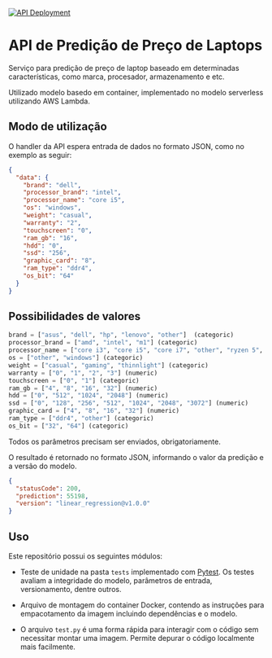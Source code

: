 [![API Deployment](https://github.com/michelpf/fiap-ds-mlops-api-laptop-pricing-brl/actions/workflows/deploy.yml/badge.svg)](https://github.com/michelpf/fiap-ds-mlops-api-laptop-pricing-brl/actions/workflows/deploy.yml)

# API de Predição de Preço de Laptops

Serviço para predição de preço de laptop baseado em determinadas características, como marca, procesador, armazenamento e etc.

Utilizado modelo basedo em container, implementado no modelo serverless utilizando AWS Lambda.

## Modo de utilização

O handler da API espera entrada de dados no formato JSON, como no exemplo as seguir:

```json
{
  "data": {
    "brand": "dell",
    "processor_brand": "intel",
    "processor_name": "core i5",
    "os": "windows",
    "weight": "casual",
    "warranty": "2",
    "touchscreen": "0",
    "ram_gb": "16",
    "hdd": "0",
    "ssd": "256",
    "graphic_card": "8",
    "ram_type": "ddr4",
    "os_bit": "64"
  }
}
```

## Possibilidades de valores

```python
brand = ["asus", "dell", "hp", "lenovo", "other"]  (categoric)
processor_brand = ["amd", "intel", "m1"] (categoric)
processor_name = ["core i3", "core i5", "core i7", "other", "ryzen 5", "ryzen 7"] (categoric)
os = ["other", "windows"] (categoric)
weight = ["casual", "gaming", "thinnlight"] (categoric)
warranty = ["0", "1", "2", "3"] (numeric)
touchscreen = ["0", "1"] (categoric)
ram_gb = ["4", "8", "16", "32"] (numeric)
hdd = ["0", "512", "1024", "2048"] (numeric)
ssd = ["0", "128", "256", "512", "1024", "2048", "3072"] (numeric)
graphic_card = ["4", "8", "16", "32"] (numeric)
ram_type = ["ddr4", "other"] (categoric)
os_bit = ["32", "64"] (categoric)
```




Todos os parâmetros precisam ser enviados, obrigatoriamente.

O resultado é retornado no formato JSON, informando o valor da predição e a versão do modelo.

```json
{
  "statusCode": 200,
  "prediction": 55198,
  "version": "linear_regression@v1.0.0"
}
```

## Uso

Este repositório possui os seguintes módulos:

* Teste de unidade na pasta ```tests``` implementado com [Pytest](https://docs.pytest.org/en/7.4.x/).
Os testes avaliam a integridade do modelo, parâmetros de entrada, versionamento, dentre outros. 

* Arquivo de montagem do container Docker, contendo as instruções para empacotamento da imagem incluindo dependências e o modelo.

* O arquivo ```test.py``` é uma forma rápida para interagir com o código sem necessitar montar uma imagem. Permite depurar o código localmente mais facilmente.
